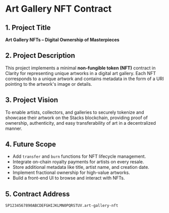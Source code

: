 # Art Gallery NFT Contract

## 1. Project Title
**Art Gallery NFTs – Digital Ownership of Masterpieces**

## 2. Project Description
This project implements a minimal **non-fungible token (NFT)** contract in Clarity for representing unique artworks in a digital art gallery. Each NFT corresponds to a unique artwork and contains metadata in the form of a URI pointing to the artwork's image or details.

## 3. Project Vision
To enable artists, collectors, and galleries to securely tokenize and showcase their artwork on the Stacks blockchain, providing proof of ownership, authenticity, and easy transferability of art in a decentralized manner.

## 4. Future Scope
- Add `transfer` and `burn` functions for NFT lifecycle management.
- Integrate on-chain royalty payments for artists on every resale.
- Store additional metadata like title, artist name, and creation date.
- Implement fractional ownership for high-value artworks.
- Build a front-end UI to browse and interact with NFTs.

## 5. Contract Address
`SP1234567890ABCDEFGHIJKLMN0PQRSTUV.art-gallery-nft`
